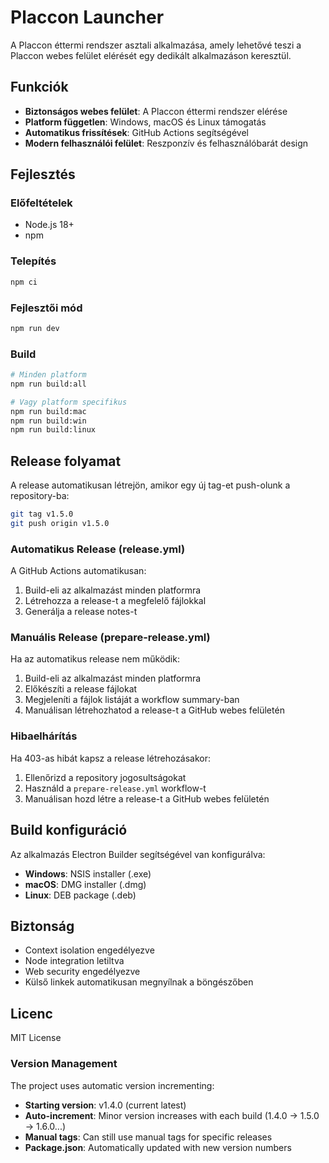 # Placcon Launcher

A Placcon éttermi rendszer asztali alkalmazása, amely lehetővé teszi a Placcon webes felület elérését egy dedikált alkalmazáson keresztül.

## Funkciók

- **Biztonságos webes felület**: A Placcon éttermi rendszer elérése
- **Platform független**: Windows, macOS és Linux támogatás
- **Automatikus frissítések**: GitHub Actions segítségével
- **Modern felhasználói felület**: Reszponzív és felhasználóbarát design

## Fejlesztés

### Előfeltételek

- Node.js 18+
- npm

### Telepítés

```bash
npm ci
```

### Fejlesztői mód

```bash
npm run dev
```

### Build

```bash
# Minden platform
npm run build:all

# Vagy platform specifikus
npm run build:mac
npm run build:win
npm run build:linux
```

## Release folyamat

A release automatikusan létrejön, amikor egy új tag-et push-olunk a repository-ba:

```bash
git tag v1.5.0
git push origin v1.5.0
```

### Automatikus Release (release.yml)
A GitHub Actions automatikusan:
1. Build-eli az alkalmazást minden platformra
2. Létrehozza a release-t a megfelelő fájlokkal
3. Generálja a release notes-t

### Manuális Release (prepare-release.yml)
Ha az automatikus release nem működik:
1. Build-eli az alkalmazást minden platformra
2. Előkészíti a release fájlokat
3. Megjeleníti a fájlok listáját a workflow summary-ban
4. Manuálisan létrehozhatod a release-t a GitHub webes felületén

### Hibaelhárítás
Ha 403-as hibát kapsz a release létrehozásakor:
1. Ellenőrizd a repository jogosultságokat
2. Használd a `prepare-release.yml` workflow-t
3. Manuálisan hozd létre a release-t a GitHub webes felületén

## Build konfiguráció

Az alkalmazás Electron Builder segítségével van konfigurálva:

- **Windows**: NSIS installer (.exe)
- **macOS**: DMG installer (.dmg)  
- **Linux**: DEB package (.deb)

## Biztonság

- Context isolation engedélyezve
- Node integration letiltva
- Web security engedélyezve
- Külső linkek automatikusan megnyílnak a böngészőben

## Licenc

MIT License 

### Version Management

The project uses automatic version incrementing:
- **Starting version**: v1.4.0 (current latest)
- **Auto-increment**: Minor version increases with each build (1.4.0 → 1.5.0 → 1.6.0...)
- **Manual tags**: Can still use manual tags for specific releases
- **Package.json**: Automatically updated with new version numbers 